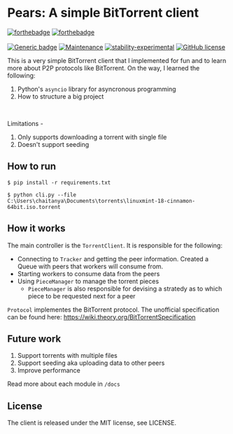 # Pears: A simple BitTorrent client

[![forthebadge](https://forthebadge.com/images/badges/made-with-python.svg)](https://forthebadge.com)
[![forthebadge](https://forthebadge.com/images/badges/built-with-love.svg)](https://forthebadge.com)
<br><br>
[![Generic badge](https://img.shields.io/badge/python-3.7.6-success.svg)](https://www.python.org/downloads/release/python-376/)
[![Maintenance](https://img.shields.io/badge/Maintained%3F-no-red.svg)](https://bitbucket.org/lbesson/ansi-colors)
[![stability-experimental](https://img.shields.io/badge/stability-experimental-orange.svg)](https://github.com/emersion/stability-badges#experimental)
[![GitHub license](https://img.shields.io/github/license/Naereen/StrapDown.js.svg)](https://opensource.org/licenses/MIT)

This is a very simple BitTorrent client that I implemented for fun and to learn more about P2P protocols like BitTorrent. On the way, I learned the following:
1. Python's `asyncio` library for asyncronous programming
2. How to structure a big project
<br>

Limitations - 
1. Only supports downloading a torrent with single file
2. Doesn't support seeding

## How to run
```
$ pip install -r requirements.txt

$ python cli.py --file C:\Users\chaitanya\Documents\torrents\linuxmint-18-cinnamon-64bit.iso.torrent
```

## How it works
The main controller is the `TorrentClient`. It is responsible for the following:
* Connecting to `Tracker` and getting the peer information. Created a Queue with peers that workers will consume from.
* Starting workers to consume data from the peers
* Using `PieceManager` to manage the torrent pieces
  - `PieceManager` is also responsible for devising a stratedy as to which piece to be requested next for a peer

`Protocol` implementes the BitTorrent protocol. The unofficial specification can be found here: https://wiki.theory.org/BitTorrentSpecification
<br>

## Future work
1. Support torrents with multiple files
2. Support seeding aka uploading data to other peers
3. Improve performance

Read more about each module in `/docs`
## License
The client is released under the MIT license, see LICENSE.
